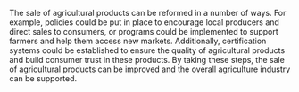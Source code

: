 The sale of agricultural products can be reformed in a number of ways. For example, policies could be put in place to encourage local producers and direct sales to consumers, or programs could be implemented to support farmers and help them access new markets. Additionally, certification systems could be established to ensure the quality of agricultural products and build consumer trust in these products. By taking these steps, the sale of agricultural products can be improved and the overall agriculture industry can be supported.